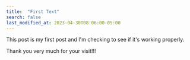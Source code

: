 ```yaml
---
title:  "First Text"
search: false
last_modified_at: 2023-04-30T08:06:00-05:00
---
```


This post is my first post and I'm checking to see if it's working properly.

Thank you very much for your visit!!!
